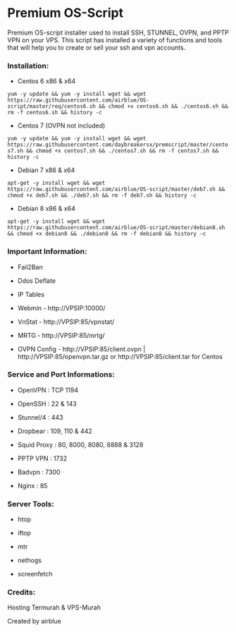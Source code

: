 # Premium OS-Script

Premium OS-script installer used to install SSH, STUNNEL, OVPN, and PPTP VPN on your VPS. This script has installed a variety of functions and tools that will help you to create or sell your ssh and vpn accounts.

### Installation:

- Centos 6 x86 & x64

`yum -y update && yum -y install wget && wget https://raw.githubusercontent.com/airblue/OS-script/master/req/centos6.sh && chmod +x centos6.sh && ./centos6.sh && rm -f centos6.sh && history -c`



- Centos 7 (OVPN not included)

`yum -y update && yum -y install wget && wget https://raw.githubusercontent.com/daybreakersx/premscript/master/centos7.sh && chmod +x centos7.sh && ./centos7.sh && rm -f centos7.sh && history -c`



- Debian 7 x86 & x64

`apt-get -y install wget && wget https://raw.githubusercontent.com/airblue/OS-script/master/deb7.sh && chmod +x deb7.sh && ./deb7.sh && rm -f deb7.sh && history -c`



- Debian 8 x86 & x64

`apt-get -y install wget && wget https://raw.githubusercontent.com/airblue/OS-script/master/debian8.sh && chmod +x debian8 && ./debian8 && rm -f debian8 && history -c`




### Important Information:

- Fail2Ban

- Ddos Deflate

- IP Tables

- Webmin - http://VPSIP:10000/

- VnStat - http://VPSIP:85/vpnstat/

- MRTG - http://VPSIP:85/mrtg/

- OVPN Config - http://VPSIP:85/client.ovpn | http://VPSIP:85/openvpn.tar.gz or http://VPSIP:85/client.tar for Centos


### Service and Port Informations:

- OpenVPN : TCP 1194

- OpenSSH : 22 & 143

- Stunnel/4 : 443

- Dropbear : 109, 110 & 442

- Squid Proxy : 80, 8000, 8080, 8888 & 3128

- PPTP VPN : 1732

- Badvpn : 7300

- Nginx : 85


### Server Tools:

- htop

- iftop

- mtr

- nethogs

- screenfetch


### Credits:

Hosting Termurah & VPS-Murah







Created by airblue
